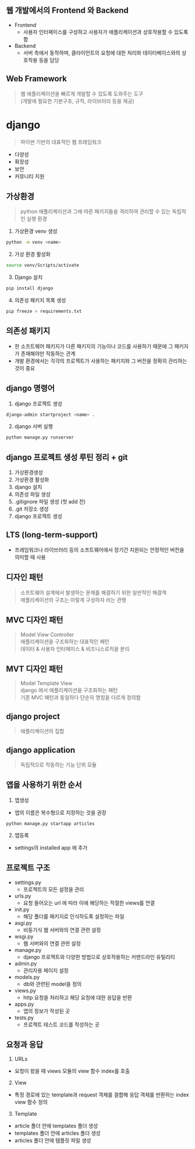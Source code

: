 
## 웹 개발에서의 Frontend 와 Backend
- Frontend 
    - 사용자 인터페이스를 구성하고 사용자가 애플리케이션과 상호작용할 수 있도록 함
- Backend 
    - 서버 측에서 동작하며, 클라이언트의 요청에 대한 처리와 데이터베이스와의 상호작용 등을 담당

## Web Framework
> 웹 애플리케이션을 빠르게 개발할 수 있도록 도와주는 도구 <br> (개발에 필요한 기본구조, 규칙, 라이브러리 등을 제공)

# django
> 파이썬 기반의 대표적인 웹 프레임워크

- 다양성
- 확장성 
- 보안
- 커뮤니티 지원

## 가상환경
> python 애플리케이션과 그에 따른 패키지들을 격리하여 관리할 수 있는 독립적인 실행 환경

1. 가상환경 venv 생성
```bash
python -m venv <name>
```
2. 가상 환경 활성화
```bash
source venv/Scripts/activate
```
3. Django 설치
```bash
pip install django
```
4. 의존성 패키지 목록 생성
```bash
pip freeze > requirements.txt
```

## 의존성 패키지
- 한 소프트웨어 패키지가 다른 패키지의 기능이나 코드를 사용하기 때문에 그 패키지가 존재해야만 작동하는 관계
- 개발 환경에서는 각각의 프로젝트가 사용하는 패키지와 그 버전을 정확히 관리하는 것이 중요

## django 명령어

1. django 프로젝트 생성
```bash
django-admin startproject <name> .
```
2. django 서버 실행
```bash
python manage.py runserver
```

## django 프로젝트 생성 루틴 정리 + git

1. 가상환경생성
2. 가상환경 활성화
3. django 설치
4. 의존성 파일 생성
5. .gitignore 파일 생성 (첫 add 전)
6. .git 저장소 생성
7. django 프로젝트 생성

## LTS (long-term-support)
- 프레임워크나 라이브러리 등의 소프트웨어에서 장기간 지원되는 안정적인 버전을 의미할 때 사용

## 디자인 패턴
> 소프트웨어 설계에서 발생하는 문제를 해결하기 위한 일반적인 해결책 <br> 애플리케이션의 구조는 이렇게 구성하자 라는 관행

## MVC 디자인 패턴
> Model View Controller <br> 애플리케이션을 구조화하는 대표적인 패턴 <br> 데이터 & 사용자 인터페이스 & 비즈니스로직을 분리

## MVT 디자인 패턴
> Model Template View <br> django 에서 애플리케이션을 구조화하는 패턴 <br> 기존 MVC 패턴과 동일하다 단순히 명칭을 다르게 정의함

## django project
> 애플리케이션의 집합

## django application
> 독립적으로 작동하는 기능 단위 모듈

## 앱을 사용하기 위한 순서
1. 앱생성
- 앱의 이름은 복수형으로 지정하는 것을 권장
```django
python manage.py startapp articles
```
2. 앱등록
- settings의 installed app 에 추가

## 프로젝트 구조
- settings.py
    - 프로젝트의 모든 설정을 관리
- urls.py
    - 요청 들어오는 url 에 따라 이에 해당하는 적절한 views를 연결
- init.py
    - 해당 폴더를 패키지로 인식하도록 설정하는 파일
- asgi.py
    - 비동기식 웹 서버와의 연결 관련 설정
- wsgi.py
    - 웹 서버와의 연결 관련 설정
- manage.py 
    - django 프로젝트와 다양한 방법으로 상호작용하는 커맨드라인 유틸리티
- admin.py
    - 관리자용 페이지 설정
- models.py
    - db와 관련된 model을 정의
- views.py
    - http 요청을 처리하고 해당 요청에 대한 응답을 반환
- apps.py
    - 앱의 정보가 작성된 곳
- tests.py
    - 프로젝트 테스트 코드를 작성하는 곳

## 요청과 응답
1. URLs
- 요청이 왔을 때 views 모듈의 view 함수 index를 호출
2. View
- 특정 경로에 있는 template과 request 객체를 결합해 응답 객체를 반환하는 index view 함수 정의
3. Template
- article 폴더 안에 templates 폴더 생성
- templates 폴더 안에 articles 폴더 생성
- articles 폴더 안에 템플릿 파일 생성